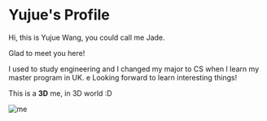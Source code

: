 # Yujue's Profile

Hi, this is Yujue Wang, you could call me Jade.

Glad to meet you here!

I used to study engineering and I changed my major to CS when I learn my master program in UK.
e
Looking forward to learn interesting things!

This is a **3D** me, in 3D world :D

![me](https://user-images.githubusercontent.com/73286908/154828716-3f795d8c-50f5-4038-9367-baa941aa7064.PNG)
